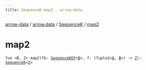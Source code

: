```yaml
---
title: SequenceK.map2 - arrow-data
---
```


[arrow-data](../../index.html) / [arrow.data](../index.html) / [SequenceK](index.html) / [map2](./map2.html)

# map2

`fun <B, Z> map2(fb: `[`SequenceKOf`](../-sequence-k-of.html)`<`[`B`](map2.html#B)`>, f: (Tuple2<`[`A`](index.html#A)`, `[`B`](map2.html#B)`>) -> `[`Z`](map2.html#Z)`): `[`SequenceK`](index.html)`<`[`Z`](map2.html#Z)`>`